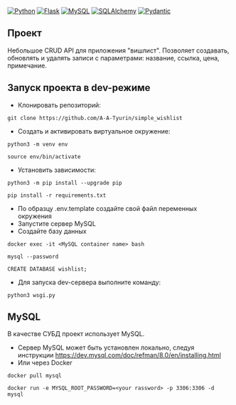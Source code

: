 [![Python](https://img.shields.io/badge/-Python-464646?style=flat-square&logo=Python)](https://www.python.org/)
[![Flask](https://img.shields.io/badge/-Flask-464646?style=flat-square&logo=Flask)](https://flask.palletsprojects.com/)
[![MySQL](https://img.shields.io/badge/-MySQL-464646?style=flat-square&logo=MySQL)](https://mysql.com/)
[![SQLAlchemy](https://img.shields.io/badge/-SQLAlchemy-464646?style=flat-square&logo=SQLAlchemy)](https://www.sqlalchemy.org/)
[![Pydantic](https://img.shields.io/badge/-Pydantic-464646?style=flat-square&logo=Pydantic)](https://pydantic-docs.helpmanual.io/)

## Проект

Небольшое CRUD API для приложения "вишлист". Позволяет создавать, обновлять и удалять записи с параметрами: название, ссылка, цена, примечание.

## Запуск проекта в dev-режиме
 - Клонировать репозиторий:
```
git clone https://github.com/A-A-Tyurin/simple_wishlist
```
 - Cоздать и активировать виртуальное окружение:
```
python3 -m venv env
```
```
source env/bin/activate
```
 - Установить зависимости:
```
python3 -m pip install --upgrade pip
```
```
pip install -r requirements.txt
```
- По образцу .env.template создайте свой файл переменных окружения
- Запустите сервер MySQL
- Создайте базу данных
```
docker exec -it <MySQL container name> bash
```
```
mysql --password
```
```
CREATE DATABASE wishlist;
```
- Для запуска dev-сервера выполните команду:
```
python3 wsgi.py
```

## MySQL

В качестве СУБД проект использует MySQL.
- Сервер MySQL может быть установлен локально, следуя инструкции
https://dev.mysql.com/doc/refman/8.0/en/installing.html
- Или через Docker
```
docker pull mysql
```
```
docker run -e MYSQL_ROOT_PASSWORD=<your rassword> -p 3306:3306 -d mysql
```
